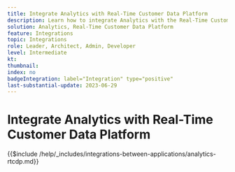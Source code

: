 ```yaml
---
title: Integrate Analytics with Real-Time Customer Data Platform
description: Learn how to integrate Analytics with the Real-Time Customer Data Platform. 
solution: Analytics, Real-Time Customer Data Platform
feature: Integrations
topic: Integrations
role: Leader, Architect, Admin, Developer
level: Intermediate
kt:
thumbnail:
index: no
badgeIntegration: label="Integration" type="positive"
last-substantial-update: 2023-06-29
---
```


# Integrate Analytics with Real-Time Customer Data Platform

{{$include /help/_includes/integrations-between-applications/analytics-rtcdp.md}}
